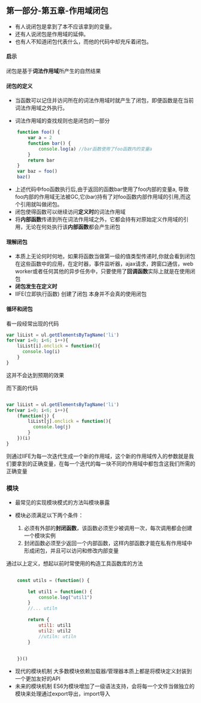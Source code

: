 ## 第一部分-第五章-作用域闭包
	
- 有人说闭包是拿到了本不应该拿到的变量。
- 还有人说闭包是作用域的延伸。
- 也有人不知道闭包代表什么，而他的代码中却充斥着闭包。


#### 启示
	
闭包是基于**词法作用域**所产生的自然结果 


#### 闭包的定义

- 当函数可以记住并访问所在的词法作用域时就产生了闭包，即便函数是在当前词法作用域之外执行。

- 词法作用域的查找规则也是闭包的一部分

```javascript
	function foo() {
		var a = 2
		function bar() {
			console.log(a) //bar函数使用了foo函数内的变量a
		}
		return bar
	}
	var baz = foo()
	baz()
```

- 上述代码中foo函数执行后,由于返回的函数bar使用了foo内部的变量a, 导致foo内部的作用域无法被GC,它(bar)持有了对foo函数内部作用域的引用,而这个引用就叫做闭包。
- 闭包使得函数可以继续访问**定义时**的词法作用域
- 将**内部函数**传递到所在词法作用域之外，它都会持有对原始定义作用域的引用，无论在何处执行该**内部函数**都会产生闭包

#### 理解闭包

- 本质上无论何时何地，如果将函数当做第一级的值类型传递时,你就会看到闭包在这些函数中的应用，在定时器，事件监听器，ajax请求，跨窗口通信，web worker或者任何其他的异步任务中，只要使用了**回调函数**实际上就是在使用闭包
- **闭包发生在定义时**
- IIFE(立即执行函数) 创建了闭包 本身并不会真的使用闭包

#### 循环和闭包

看一段经常出现的代码 

```javascript
var liList = ul.getElementsByTagName('li')
for(var i=0; i<6; i++){
	liList[i].onclick = function(){
	  console.log(i)
	}
}

```

这并不会达到预期的效果

而下面的代码

```javascript

var liList = ul.getElementsByTagName('li')
for(var i=0; i<6; i++){
	(function(j) {
		liList[j].onclick = function(){
		  console.log(j)
		}
	})(i)
}

```

则通过IIFE为每一次迭代生成一个新的作用域，这个新的作用域传入的参数就是我们要拿到的正确变量，在每一个迭代的每一块不同的作用域中都包含这我们所需的正确变量


### 模块

- 最常见的实现模块模式的方法叫模块暴露

- 模块必须满足以下两个条件：

	1. 必须有外部的**封闭函数**，该函数必须至少被调用一次，每次调用都会创建一个模块实例
	2. 封闭函数必须至少返回一个内部函数，这样内部函数才能在私有作用域中形成闭包，并且可以访问和修改内部变量

通过以上定义，想起以前时常使用的构造工具函数库的方法

```javascript
	
	const utils = (function() {
		
		let util1 = function() {
			console.log("util1")
		}
		//... utiln
		
		return {
			util1: util1
			util2: util2
			//utiln: utiln
		}
		
	
	})()

```

- 现代的模块机制
	大多数模块依赖加载器/管理器本质上都是将模块定义封装到一个更加友好的API
- 未来的模块机制
	ES6为模块增加了一级语法支持，会将每一个文件当做独立的模块来处理通过export导出，import导入





